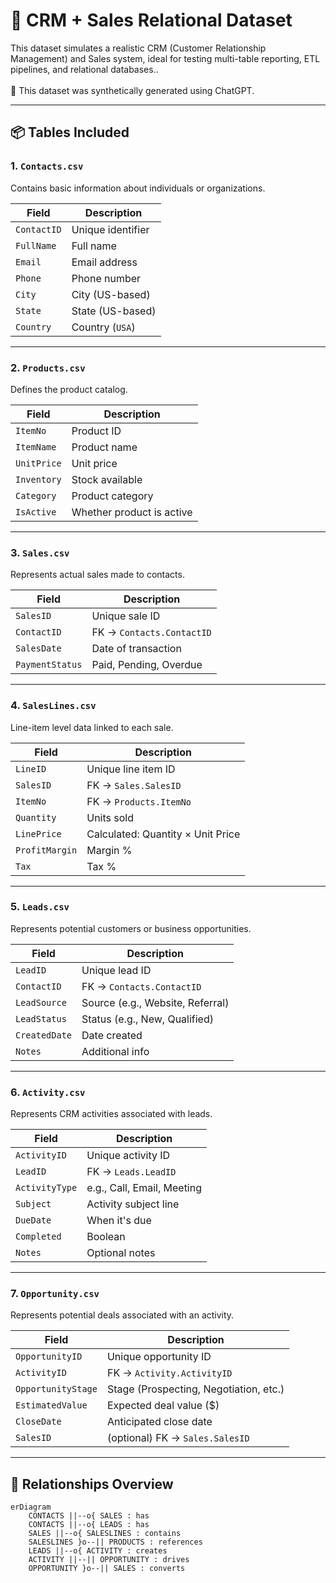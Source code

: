 # 🧠 CRM + Sales Relational Dataset

This dataset simulates a realistic CRM (Customer Relationship Management) and Sales system, ideal for testing multi-table reporting, ETL pipelines, and relational databases..<br><br>
🧬 This dataset was synthetically generated using ChatGPT.

---

## 📦 Tables Included

### 1. `Contacts.csv`
Contains basic information about individuals or organizations.

| Field         | Description               |
|---------------|---------------------------|
| `ContactID`   | Unique identifier         |
| `FullName`    | Full name                 |
| `Email`       | Email address             |
| `Phone`       | Phone number              |
| `City`        | City (US-based)           |
| `State`       | State (US-based)          |
| `Country`     | Country (`USA`)           |

---

### 2. `Products.csv`
Defines the product catalog.

| Field         | Description                   |
|---------------|-------------------------------|
| `ItemNo`      | Product ID                    |
| `ItemName`    | Product name                  |
| `UnitPrice`   | Unit price                    |
| `Inventory`   | Stock available               |
| `Category`    | Product category              |
| `IsActive`    | Whether product is active     |

---

### 3. `Sales.csv`
Represents actual sales made to contacts.

| Field         | Description               |
|---------------|---------------------------|
| `SalesID`     | Unique sale ID            |
| `ContactID`   | FK → `Contacts.ContactID` |
| `SalesDate`   | Date of transaction       |
| `PaymentStatus` | Paid, Pending, Overdue  |

---

### 4. `SalesLines.csv`
Line-item level data linked to each sale.

| Field         | Description                         |
|---------------|-------------------------------------|
| `LineID`      | Unique line item ID                 |
| `SalesID`     | FK → `Sales.SalesID`                |
| `ItemNo`      | FK → `Products.ItemNo`              |
| `Quantity`    | Units sold                          |
| `LinePrice`   | Calculated: Quantity × Unit Price   |
| `ProfitMargin`| Margin %                            |
| `Tax`         | Tax %                               |

---

### 5. `Leads.csv`
Represents potential customers or business opportunities.

| Field         | Description                         |
|---------------|-------------------------------------|
| `LeadID`      | Unique lead ID                      |
| `ContactID`   | FK → `Contacts.ContactID`           |
| `LeadSource`  | Source (e.g., Website, Referral)    |
| `LeadStatus`  | Status (e.g., New, Qualified)       |
| `CreatedDate` | Date created                        |
| `Notes`       | Additional info                     |

---

### 6. `Activity.csv`
Represents CRM activities associated with leads.

| Field         | Description                         |
|---------------|-------------------------------------|
| `ActivityID`  | Unique activity ID                  |
| `LeadID`      | FK → `Leads.LeadID`                 |
| `ActivityType`| e.g., Call, Email, Meeting          |
| `Subject`     | Activity subject line               |
| `DueDate`     | When it's due                       |
| `Completed`   | Boolean                             |
| `Notes`       | Optional notes                      |

---

### 7. `Opportunity.csv`
Represents potential deals associated with an activity.

| Field            | Description                        |
|------------------|------------------------------------|
| `OpportunityID`  | Unique opportunity ID              |
| `ActivityID`      | FK → `Activity.ActivityID`         |
| `OpportunityStage` | Stage (Prospecting, Negotiation, etc.) |
| `EstimatedValue` | Expected deal value ($)            |
| `CloseDate`      | Anticipated close date             |
| `SalesID`        | (optional) FK → `Sales.SalesID`    |

---

## 🔗 Relationships Overview
```mermaid
erDiagram
    CONTACTS ||--o{ SALES : has
    CONTACTS ||--o{ LEADS : has
    SALES ||--o{ SALESLINES : contains
    SALESLINES }o--|| PRODUCTS : references
    LEADS ||--o{ ACTIVITY : creates
    ACTIVITY ||--|| OPPORTUNITY : drives
    OPPORTUNITY }o--|| SALES : converts




